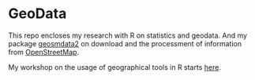 GeoData
=======

This repo encloses my research with R on statistics and geodata. And my package [geosmdata2](https://github.com/Japhilko/GeoData/tree/master/geosmdata2) on download and the processment of information from [OpenStreetMap](http://www.openstreetmap.de/).

My workshop on the usage of geographical tools in R starts [here](https://github.com/Japhilko/GeoData/tree/master/2015). 






